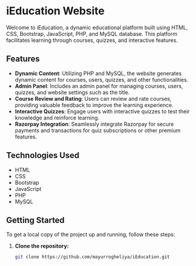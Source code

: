 # iEducation Website

Welcome to iEducation, a dynamic educational platform built using HTML, CSS, Bootstrap, JavaScript, PHP, and MySQL database. This platform facilitates learning through courses, quizzes, and interactive features.

## Features

- **Dynamic Content**: Utilizing PHP and MySQL, the website generates dynamic content for courses, users, quizzes, and other functionalities.
- **Admin Panel**: Includes an admin panel for managing courses, users, quizzes, and website settings such as the title.
- **Course Review and Rating**: Users can review and rate courses, providing valuable feedback to improve the learning experience.
- **Interactive Quizzes**: Engage users with interactive quizzes to test their knowledge and reinforce learning.
- **Razorpay Integration**: Seamlessly integrate Razorpay for secure payments and transactions for quiz subscriptions or other premium features.

## Technologies Used

- HTML
- CSS
- Bootstrap
- JavaScript
- PHP
- MySQL

## Getting Started

To get a local copy of the project up and running, follow these steps:

1. **Clone the repository:**

   ```bash
   git clone https://github.com/mayurrogheliya/iEducation.git
